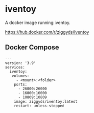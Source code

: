 # iventoy

A docker image running iventoy. 

https://hub.docker.com/r/ziggyds/iventoy


## Docker Compose
````
---
version: '3.9'
services:
  iventoy:
   volumes:
     - <mount>:<folder>
    ports:
      - 26000:26000 
      - 16000:16000 
      - 10809:10809
    image: ziggyds/iventoy:latest
    restart: unless-stopped
````
